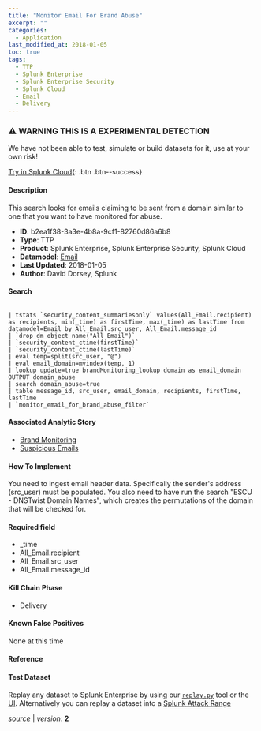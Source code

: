 ```yaml
---
title: "Monitor Email For Brand Abuse"
excerpt: ""
categories:
  - Application
last_modified_at: 2018-01-05
toc: true
tags:
  - TTP
  - Splunk Enterprise
  - Splunk Enterprise Security
  - Splunk Cloud
  - Email
  - Delivery
---
```


### ⚠️ WARNING THIS IS A EXPERIMENTAL DETECTION
We have not been able to test, simulate or build datasets for it, use at your own risk!


[Try in Splunk Cloud](#https://www.splunk.com/en_us/software/splunk-cloud-platform.html){: .btn .btn--success}

#### Description

This search looks for emails claiming to be sent from a domain similar to one that you want to have monitored for abuse.

- **ID**: b2ea1f38-3a3e-4b8a-9cf1-82760d86a6b8
- **Type**: TTP
- **Product**: Splunk Enterprise, Splunk Enterprise Security, Splunk Cloud
- **Datamodel**: [Email](https://docs.splunk.com/Documentation/CIM/latest/User/Email)
- **Last Updated**: 2018-01-05
- **Author**: David Dorsey, Splunk



#### Search

```

| tstats `security_content_summariesonly` values(All_Email.recipient) as recipients, min(_time) as firstTime, max(_time) as lastTime from datamodel=Email by All_Email.src_user, All_Email.message_id 
| `drop_dm_object_name("All_Email")` 
| `security_content_ctime(firstTime)` 
| `security_content_ctime(lastTime)` 
| eval temp=split(src_user, "@") 
| eval email_domain=mvindex(temp, 1) 
| lookup update=true brandMonitoring_lookup domain as email_domain OUTPUT domain_abuse 
| search domain_abuse=true 
| table message_id, src_user, email_domain, recipients, firstTime, lastTime 
| `monitor_email_for_brand_abuse_filter`
```

#### Associated Analytic Story
* [Brand Monitoring](/stories/brand_monitoring)
* [Suspicious Emails](/stories/suspicious_emails)


#### How To Implement
You need to ingest email header data. Specifically the sender&#39;s address (src_user) must be populated.  You also need to have run the search &#34;ESCU - DNSTwist Domain Names&#34;, which creates the permutations of the domain that will be checked for.

#### Required field
* _time
* All_Email.recipient
* All_Email.src_user
* All_Email.message_id


#### Kill Chain Phase
* Delivery


#### Known False Positives
None at this time




#### Reference


#### Test Dataset
Replay any dataset to Splunk Enterprise by using our [`replay.py`](https://github.com/splunk/attack_data#using-replaypy) tool or the [UI](https://github.com/splunk/attack_data#using-ui).
Alternatively you can replay a dataset into a [Splunk Attack Range](https://github.com/splunk/attack_range#replay-dumps-into-attack-range-splunk-server)




[*source*](https://github.com/splunk/security_content/tree/develop/detections/experimental/application/monitor_email_for_brand_abuse.yml) \| *version*: **2**